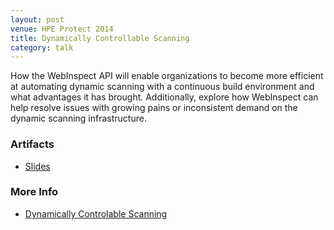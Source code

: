 ```yaml
---
layout: post
venue: HPE Protect 2014
title: Dynamically Controllable Scanning
category: talk
---
```


How the WebInspect API will enable organizations to become more efficient at automating dynamic scanning with a continuous build environment and what advantages it has brought.  Additionally, explore how WebInspect can help resolve issues with growing pains or inconsistent demand on the dynamic scanning infrastructure.

### Artifacts
* [Slides](http://brandon.spruth.co/files/DynamicallyControllableDynamicScanning-BMS_Final.pdf)

### More Info

* [Dynamically Controlable Scanning](https://community.saas.hpe.com/t5/Protect-Your-Assets/HP-Protect-sessions-Expanding-the-horizons-of-dynamic-scanning/ba-p/276136#.Wb8tG9PyvdQ)
